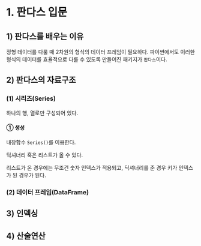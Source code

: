# 1. 판다스 입문

## 1) 판다스를 배우는 이유

정형 데이터를 다룰 때 2차원의 형식의 데이터 프레임이 필요하다. 파이썬에서도 이러한 형식의 데이터를 효율적으로 다룰 수 있도록 만들어진 패키지가 `판다스`이다.



## 2) 판다스의 자료구조

### (1) 시리즈(Series)

하나의 행, 열로만 구성되어 있다.

#### ① 생성

내장함수 `Series()`를 이용한다.

딕셔너리 혹은 리스트가 올 수 있다.

리스트가 온 경우에는 무조건 숫자 인덱스가 적용되고, 딕셔너리를 준 경우 키가 인덱스가 된 경우가 된다. 





### (2) 데이터 프레임(DataFrame)



## 3) 인덱싱



## 4) 산술연산

